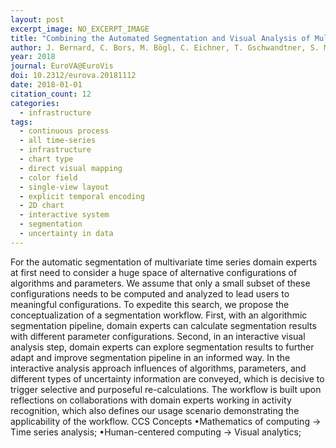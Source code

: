 ```yaml
---
layout: post
excerpt_image: NO_EXCERPT_IMAGE
title: "Combining the Automated Segmentation and Visual Analysis of Multivariate Time Series"
author: J. Bernard, C. Bors, M. Bögl, C. Eichner, T. Gschwandtner, S. Miksch, H. Schumann & J. Kohlhammer
year: 2018
journal: EuroVA@EuroVis
doi: 10.2312/eurova.20181112
date: 2018-01-01
citation_count: 12
categories:
  - infrastructure
tags:
  - continuous process
  - all time-series
  - infrastructure
  - chart type
  - direct visual mapping
  - color field
  - single-view layout
  - explicit temporal encoding
  - 2D chart
  - interactive system
  - segmentation
  - uncertainty in data
---
```

For the automatic segmentation of multivariate time series domain experts at first need to consider a huge space of alternative configurations of algorithms and parameters. We assume that only a small subset of these configurations needs to be computed and analyzed to lead users to meaningful configurations. To expedite this search, we propose the conceptualization of a segmentation workflow. First, with an algorithmic segmentation pipeline, domain experts can calculate segmentation results with different parameter configurations. Second, in an interactive visual analysis step, domain experts can explore segmentation results to further adapt and improve segmentation pipeline in an informed way. In the interactive analysis approach influences of algorithms, parameters, and different types of uncertainty information are conveyed, which is decisive to trigger selective and purposeful re-calculations. The workflow is built upon reflections on collaborations with domain experts working in activity recognition, which also defines our usage scenario demonstrating the applicability of the workflow. CCS Concepts •Mathematics of computing → Time series analysis; •Human-centered computing → Visual analytics;
